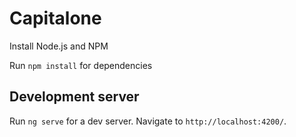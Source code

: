 # Capitalone

Install Node.js and NPM 

Run `npm install` for dependencies 

## Development server

Run `ng serve` for a dev server. Navigate to `http://localhost:4200/`. 
